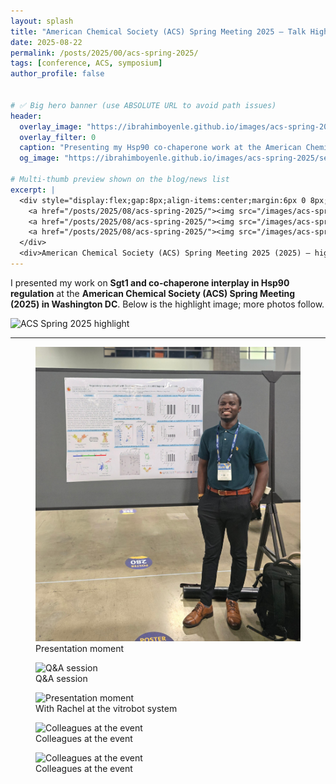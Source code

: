 ```yaml
---
layout: splash
title: "American Chemical Society (ACS) Spring Meeting 2025 — Talk Highlights"
date: 2025-08-22
permalink: /posts/2025/00/acs-spring-2025/
tags: [conference, ACS, symposium]
author_profile: false


# ✅ Big hero banner (use ABSOLUTE URL to avoid path issues)
header:
  overlay_image: "https://ibrahimboyenle.github.io/images/acs-spring-2025/self.jpg"
  overlay_filter: 0
  caption: "Presenting my Hsp90 co-chaperone work at the American Chemical Society (ACS) Meeting Spring (2025)."
  og_image: "https://ibrahimboyenle.github.io/images/acs-spring-2025/self.png"

# Multi-thumb preview shown on the blog/news list
excerpt: |
  <div style="display:flex;gap:8px;align-items:center;margin:6px 0 8px;">
    <a href="/posts/2025/08/acs-spring-2025/"><img src="/images/acs-spring-2025/presentation_moment.jpg" alt="Talk highlight" style="width:86px;height:60px;object-fit:cover;border-radius:6px;"></a>
    <a href="/posts/2025/08/acs-spring-2025/"><img src="/images/acs-spring-2025/moment.jpg" alt="Presentation moment" style="width:86px;height:60px;object-fit:cover;border-radius:6px;"></a>
    <a href="/posts/2025/08/acs-spring-2025/"><img src="/images/acs-spring-2025/with-Dr-Yanxin-Liu.jpg" alt="Q&A" style="width:86px;height:60px;object-fit:cover;border-radius:6px;"></a>
  </div>
  <div>American Chemical Society (ACS) Spring Meeting 2025 (2025) — highlights from my talk.</div>
---
```


I presented my work on **Sgt1 and co-chaperone interplay in Hsp90 regulation** at the **American Chemical Society (ACS) Spring Meeting (2025) in Washington DC**. Below is the highlight image; more photos follow.

![ACS Spring 2025 highlight](/images/acs-spring-2025/self.jpg)

---
<div class="photo-grid">
  <figure>
    <img src="/images/acs-spring-2025/self2.jpg" alt="Picture moment">
    <figcaption>Presentation moment</figcaption>
  </figure>
  <figure>
    <img src="/images/acs-spring-2025/moment.jpg" alt="Q&amp;A session">
    <figcaption>Q&amp;A session</figcaption>
  </figure>
  <figure>
    <img src="/images/acs-spring-2025/presentation_moment.jpg" alt="Presentation moment">
    <figcaption>With Rachel at the vitrobot system</figcaption>
  </figure>
  <figure>
    <img src="/images/acs-spring-2025/with-friend2.jpg" alt="Colleagues at the event">
    <figcaption>Colleagues at the event</figcaption>
  </figure>
  <figure>
    <img src="/images/acs-spring-2025/with-friend1.jpg" alt="Colleagues at the event">
    <figcaption>Colleagues at the event</figcaption>
  </figure>
</div>
